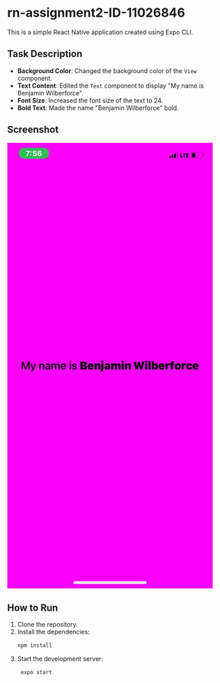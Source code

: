 # rn-assignment2-ID-11026846

This is a simple React Native application created using Expo CLI.

## Task Description

- **Background Color**: Changed the background color of the `View` component.
- **Text Content**: Edited the `Text` component to display "My name is Benjamin Wilberforce".
- **Font Size**: Increased the font size of the text to 24.
- **Bold Text**: Made the name "Benjamin Wilberforce" bold.

## Screenshot

![Screenshot of the app](./screenshot.jpg)

## How to Run

1. Clone the repository.
2. Install the dependencies:
   ```bash
   npm install
3. Start the development server:
	```bash	 
	 expo start


